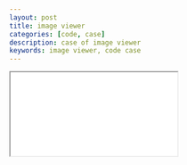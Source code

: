 ```yaml
---
layout: post
title: image viewer
categories: [code, case]
description: case of image viewer
keywords: image viewer, code case
---
```


<iframe name="codemirror" src="{{ site.url }}/packages/apps/imageviewer/lib/index.html"></iframe>
